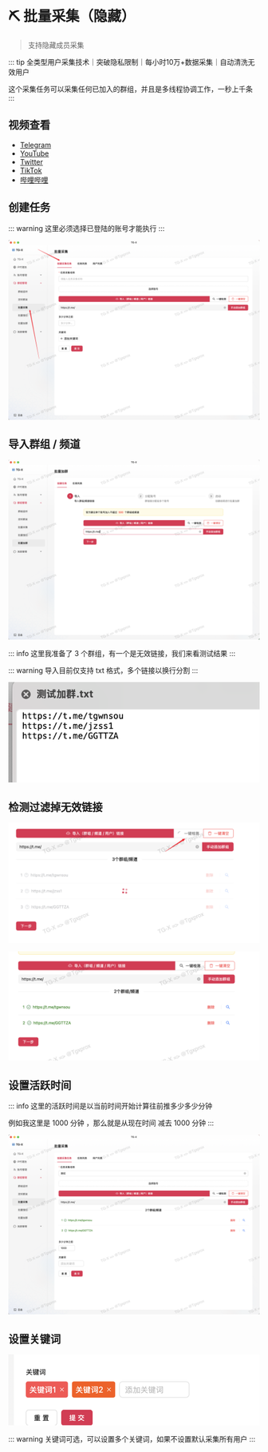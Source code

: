 # ⛏️ 批量采集（隐藏）

> 支持隐藏成员采集

::: tip
全类型用户采集技术｜突破隐私限制｜每小时<span class="counter">10万+</span>数据采集｜自动清洗无效用户

这个采集任务可以采集任何已加入的群组，并且是多线程协调工作，一秒上千条
:::

## 视频查看

- [Telegram](https://t.me/tgxproc/14)
- [YouTube](https://t.me/tgxproc/14)
- [Twitter](https://t.me/tgxproc/14)
- [TikTok](https://t.me/tgxproc/14)
- [哔哩哔哩](https://t.me/tgxproc/14)

## 创建任务

::: warning
这里必须选择已登陆的账号才能执行
:::


![](../assets/gather/caiji_1.png)


## 导入群组 / 频道

![](../assets/join/join_1.png)

::: info
这里我准备了 3 个群组，有一个是无效链接，我们来看测试结果
:::

::: warning
导入目前仅支持 txt 格式，多个链接以换行分割
:::

![](../assets/join/join_2.png)

## 检测过滤掉无效链接

![](../assets/join/join_3.png)

![](../assets/join/join_4.png)

## 设置活跃时间

::: info
这里的活跃时间是以当前时间开始计算往前推多少多少分钟

例如我这里是 1000 分钟 ，那么就是从现在时间 减去 1000 分钟
:::

![](../assets/gather/caiji_2.png)

## 设置关键词

![](../assets/gather/caiji_5.png)

::: warning
关键词可选，可以设置多个关键词，如果不设置默认采集所有用户
:::